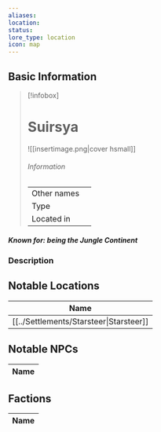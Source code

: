 ```yaml
---
aliases: 
location: 
status: 
lore_type: location
icon: map
---
```

## Basic Information
> [!infobox]
> # Suirsya
> ![[insertimage.png|cover hsmall]]
> ###### Information
> |   |  |
> | ---- | ---- |
> | Other names | |
> | Type | 
> | Located in | |
##### Known for: being the Jungle Continent
### Description
## Notable Locations
| Name                                              |
| ------------------------------------------------- |
| [[../Settlements/Starsteer\|Starsteer]] |

## Notable NPCs
| Name |
| ---- |

## Factions
| Name |
| ---- |
